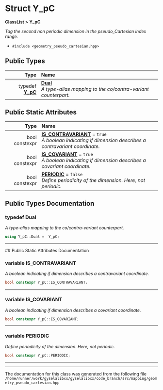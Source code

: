 

# Struct Y\_pC



[**ClassList**](annotated.md) **>** [**Y\_pC**](structY__pC.md)



_Tag the second non periodic dimension in the pseudo\_Cartesian index range._ 

* `#include <geometry_pseudo_cartesian.hpp>`

















## Public Types

| Type | Name |
| ---: | :--- |
| typedef [**Y\_pC**](structY__pC.md) | [**Dual**](#typedef-dual)  <br>_A type-alias mapping to the co/contra-variant counterpart._  |






## Public Static Attributes

| Type | Name |
| ---: | :--- |
|  bool constexpr | [**IS\_CONTRAVARIANT**](#variable-is_contravariant)   = `true`<br>_A boolean indicating if dimension describes a contravariant coordinate._  |
|  bool constexpr | [**IS\_COVARIANT**](#variable-is_covariant)   = `true`<br>_A boolean indicating if dimension describes a covariant coordinate._  |
|  bool constexpr | [**PERIODIC**](#variable-periodic)   = `false`<br>_Define periodicity of the dimension. Here, not periodic._  |










































## Public Types Documentation




### typedef Dual 

_A type-alias mapping to the co/contra-variant counterpart._ 
```C++
using Y_pC::Dual =  Y_pC;
```




<hr>
## Public Static Attributes Documentation




### variable IS\_CONTRAVARIANT 

_A boolean indicating if dimension describes a contravariant coordinate._ 
```C++
bool constexpr Y_pC::IS_CONTRAVARIANT;
```




<hr>



### variable IS\_COVARIANT 

_A boolean indicating if dimension describes a covariant coordinate._ 
```C++
bool constexpr Y_pC::IS_COVARIANT;
```




<hr>



### variable PERIODIC 

_Define periodicity of the dimension. Here, not periodic._ 
```C++
bool constexpr Y_pC::PERIODIC;
```




<hr>

------------------------------
The documentation for this class was generated from the following file `/home/runner/work/gyselalibxx/gyselalibxx/code_branch/src/mapping/geometry_pseudo_cartesian.hpp`

